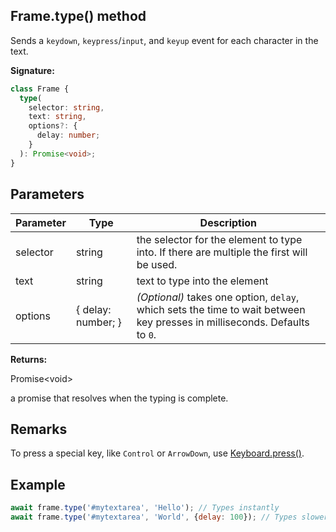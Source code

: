 ## Frame.type() method

Sends a `keydown`, `keypress`/`input`, and `keyup` event for each character in the text.

**Signature:**

```typescript
class Frame {
  type(
    selector: string,
    text: string,
    options?: {
      delay: number;
    }
  ): Promise<void>;
}
```

## Parameters

| Parameter | Type               | Description                                                                                                                                          |
| --------- | ------------------ | ---------------------------------------------------------------------------------------------------------------------------------------------------- |
| selector  | string             | the selector for the element to type into. If there are multiple the first will be used.                                                             |
| text      | string             | text to type into the element                                                                                                                        |
| options   | { delay: number; } | <i>(Optional)</i> takes one option, <code>delay</code>, which sets the time to wait between key presses in milliseconds. Defaults to <code>0</code>. |

**Returns:**

Promise&lt;void&gt;

a promise that resolves when the typing is complete.

## Remarks

To press a special key, like `Control` or `ArrowDown`, use [Keyboard.press()](./puppeteer.keyboard.press.md).

## Example

```js
await frame.type('#mytextarea', 'Hello'); // Types instantly
await frame.type('#mytextarea', 'World', {delay: 100}); // Types slower, like a user
```
